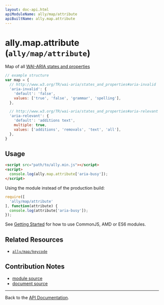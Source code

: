 ```yaml
---
layout: doc-api.html
apiModuleName: ally/map/attribute
apiBuiltName: ally.map.attribute
---
```


# ally.map.attribute (`ally/map/attribute`)

Map of all [WAI-ARIA states and properties](http://www.w3.org/TR/wai-aria/states_and_properties)

```js
// example structure
var map = {
  // http://www.w3.org/TR/wai-aria/states_and_properties#aria-invalid
  'aria-invalid': {
    'default': 'false',
    values: ['true', 'false', 'grammar', 'spelling'],
  },

  // http://www.w3.org/TR/wai-aria/states_and_properties#aria-relevant
  'aria-relevant': {
    'default': 'additions text',
    multiple: true,
    values: ['additions', 'removals', 'text', 'all'],
  },
}
```

## Usage

```html
<script src="path/to/ally.min.js"></script>
<script>
  console.log(ally.map.attribute['aria-busy']);
</script>
```

Using the module instead of the production build:

```js
require([
  'ally/map/attribute'
], function(attribute) {
  console.log(attribute['aria-busy']);
});
```

See [Getting Started](../../getting-started.md) for how to use CommonJS, AMD or ES6 modules.


## Related Resources

* [`ally/map/keycode`](keycode.md)


## Contribution Notes

* [module source](https://github.com/medialize/ally.js/blob/master/src/map/attribute.js)
* [document source](https://github.com/medialize/ally.js/blob/master/docs/api/map/keycode.md)


---

Back to the [API Documentation](../README.md).

